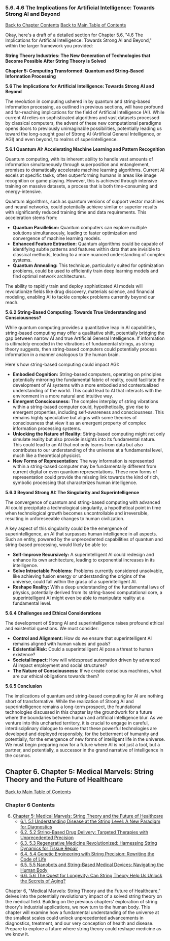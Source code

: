 ### 5.6. 4.6 The Implications for Artificial Intelligence: Towards Strong AI and Beyond

[Back to Chapter Contents](#chapter-5-contents)
[Back to Main Table of Contents](#table-of-contents)

Okay, here's a draft of a detailed section for Chapter 5.6, "4.6 The Implications for Artificial Intelligence: Towards Strong AI and Beyond," within the larger framework you provided:

**String Theory Industries: The New Generation of Technologies that Become Possible After String Theory is Solved**

**Chapter 5: Computing Transformed: Quantum and String-Based Information Processing**

**5.6 The Implications for Artificial Intelligence: Towards Strong AI and Beyond**

The revolution in computing ushered in by quantum and string-based information processing, as outlined in previous sections, will have profound and far-reaching implications for the field of Artificial Intelligence (AI). While current AI relies on sophisticated algorithms and vast datasets processed by classical computers, the advent of these new computational paradigms opens doors to previously unimaginable possibilities, potentially leading us toward the long-sought goal of Strong AI (Artificial General Intelligence, or AGI) and even beyond, to realms of superintelligence.

**5.6.1 Quantum AI: Accelerating Machine Learning and Pattern Recognition**

Quantum computing, with its inherent ability to handle vast amounts of information simultaneously through superposition and entanglement, promises to dramatically accelerate machine learning algorithms. Current AI excels at specific tasks, often outperforming humans in areas like image recognition or game playing. However, this is achieved through intensive training on massive datasets, a process that is both time-consuming and energy-intensive.

Quantum algorithms, such as quantum versions of support vector machines and neural networks, could potentially achieve similar or superior results with significantly reduced training time and data requirements. This acceleration stems from:

*   **Quantum Parallelism:** Quantum computers can explore multiple solutions simultaneously, leading to faster optimization and convergence of machine learning models.
*   **Enhanced Feature Extraction:** Quantum algorithms could be capable of identifying subtle patterns and features within data that are invisible to classical methods, leading to a more nuanced understanding of complex systems.
*   **Quantum Annealing:** This technique, particularly suited for optimization problems, could be used to efficiently train deep learning models and find optimal network architectures.

The ability to rapidly train and deploy sophisticated AI models will revolutionize fields like drug discovery, materials science, and financial modeling, enabling AI to tackle complex problems currently beyond our reach.

**5.6.2 String-Based Computing: Towards True Understanding and Consciousness?**

While quantum computing provides a quantitative leap in AI capabilities, string-based computing may offer a qualitative shift, potentially bridging the gap between narrow AI and true Artificial General Intelligence. If information is ultimately encoded in the vibrations of fundamental strings, as string theory suggests, then string-based computers could potentially process information in a manner analogous to the human brain.

Here's how string-based computing could impact AGI:

*   **Embodied Cognition:** String-based computers, operating on principles potentially mirroring the fundamental fabric of reality, could facilitate the development of AI systems with a more embodied and contextualized understanding of the world. This could lead to AI that interacts with the environment in a more natural and intuitive way.
*   **Emergent Consciousness:** The complex interplay of string vibrations within a string-based computer could, hypothetically, give rise to emergent properties, including self-awareness and consciousness. This remains highly speculative but aligns with some theories of consciousness that view it as an emergent property of complex information processing systems.
*   **Unlocking the Nature of Reality:** String-based computing might not only simulate reality but also provide insights into its fundamental nature. This could lead to an AI that not only learns from data but also contributes to our understanding of the universe at a fundamental level, much like a theoretical physicist.
*   **New Forms of Representation:** The way information is represented within a string-based computer may be fundamentally different from current digital or even quantum representations. These new forms of representation could provide the missing link towards the kind of rich, symbolic processing that characterizes human intelligence.

**5.6.3 Beyond Strong AI: The Singularity and Superintelligence**

The convergence of quantum and string-based computing with advanced AI could precipitate a technological singularity, a hypothetical point in time when technological growth becomes uncontrollable and irreversible, resulting in unforeseeable changes to human civilization.

A key aspect of this singularity could be the emergence of superintelligence, an AI that surpasses human intelligence in all aspects. Such an entity, powered by the unprecedented capabilities of quantum and string-based processing, would likely be able to:

*   **Self-Improve Recursively:** A superintelligent AI could redesign and enhance its own architecture, leading to exponential increases in its intelligence.
*   **Solve Intractable Problems:** Problems currently considered unsolvable, like achieving fusion energy or understanding the origins of the universe, could fall within the grasp of a superintelligent AI.
*   **Reshape Reality:** With a deep understanding of the fundamental laws of physics, potentially derived from its string-based computational core, a superintelligent AI might even be able to manipulate reality at a fundamental level.

**5.6.4 Challenges and Ethical Considerations**

The development of Strong AI and superintelligence raises profound ethical and existential questions. We must consider:

*   **Control and Alignment:** How do we ensure that superintelligent AI remains aligned with human values and goals?
*   **Existential Risk:** Could a superintelligent AI pose a threat to human existence?
*   **Societal Impact:** How will widespread automation driven by advanced AI impact employment and social structures?
*   **The Nature of Consciousness:** If we create conscious machines, what are our ethical obligations towards them?

**5.6.5 Conclusion**

The implications of quantum and string-based computing for AI are nothing short of transformative. While the realization of Strong AI and superintelligence remains a long-term prospect, the foundational technologies discussed in this chapter lay the groundwork for a future where the boundaries between human and artificial intelligence blur. As we venture into this uncharted territory, it is crucial to engage in careful, interdisciplinary dialogue to ensure that these powerful technologies are developed and deployed responsibly, for the betterment of humanity and potentially, for the emergence of new forms of intelligent life in the universe. We must begin preparing now for a future where AI is not just a tool, but a partner, and potentially, a successor in the grand narrative of intelligence in the cosmos.


<a id='chapter-6'></a>

## Chapter 6. Chapter 5: Medical Marvels: String Theory and the Future of Healthcare

<a id='chapter-6-contents'></a>

[Back to Main Table of Contents](#table-of-contents)

### Chapter 6 Contents

6. [Chapter 5: Medical Marvels: String Theory and the Future of Healthcare](#chapter-6)
    * [6.1. 5.1 Understanding Disease at the String Level: A New Paradigm for Diagnostics](#chapter-6-1)
    * [6.2. 5.2 String-Based Drug Delivery: Targeted Therapies with Unprecedented Precision](#chapter-6-2)
    * [6.3. 5.3 Regenerative Medicine Revolutionized: Harnessing String Dynamics for Tissue Repair](#chapter-6-3)
    * [6.4. 5.4 Genetic Engineering with String Precision: Rewriting the Code of Life](#chapter-6-4)
    * [6.5. 5.5 Nanobots and String-Based Medical Devices: Navigating the Human Body](#chapter-6-5)
    * [6.6. 5.6 The Quest for Longevity: Can String Theory Help Us Unlock the Secrets of Aging?](#chapter-6-6)

Chapter 6, "Medical Marvels: String Theory and the Future of Healthcare," delves into the potentially revolutionary impact of a solved string theory on the medical field. Building on the previous chapters' exploration of string theory's industrial applications, we now turn to the human body. This chapter will examine how a fundamental understanding of the universe at the smallest scales could unlock unprecedented advancements in diagnostics, treatment, and our very conception of health and disease. Prepare to explore a future where string theory could reshape medicine as we know it.


<a id='chapter-6-1'></a>

